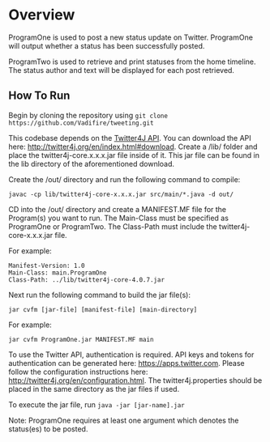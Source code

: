# Overview
ProgramOne is used to post a new status update on Twitter. ProgramOne will output whether a status has been successfully posted.

ProgramTwo is used to retrieve and print statuses from the home timeline. The status author and text will be displayed for each post retrieved.

## How To Run

Begin by cloning the repository using ```git clone https://github.com/Vadifire/tweeting.git```

This codebase depends on the [Twitter4J API](http://twitter4j.org/). You can download the API here: http://twitter4j.org/en/index.html#download. Create a /lib/ folder and place the twitter4j-core.x.x.x.jar file inside of it. This jar file can be found in the lib directory of the aforementioned download.

Create the /out/ directory and run the following command to compile:

```
javac -cp lib/twitter4j-core-x.x.x.jar src/main/*.java -d out/
```

CD into the /out/ directory and create a MANIFEST.MF file for the Program(s) you want to run. The Main-Class must be specified as ProgramOne or ProgramTwo. The Class-Path must include the twitter4j-core-x.x.x.jar file. 

For example:
```
Manifest-Version: 1.0
Main-Class: main.ProgramOne
Class-Path: ../lib/twitter4j-core-4.0.7.jar

```

Next run the following command to build the jar file(s):
```
jar cvfm [jar-file] [manifest-file] [main-directory]
```

For example: 

```
jar cvfm ProgramOne.jar MANIFEST.MF main
```

To use the Twitter API, authentication is required.  API keys and tokens for authentication can be generated here: https://apps.twitter.com. Please follow the configuration instructions here: http://twitter4j.org/en/configuration.html. The twitter4j.properties should be placed in the same directory as the jar files if used.

To execute the jar file, run ```java -jar [jar-name].jar```

Note: ProgramOne requires at least one argument which denotes the status(es) to be posted. 

